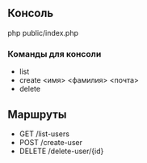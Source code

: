 ## Консоль
php public/index.php
### Команды для консоли
- list
- create <имя> <фамилия> <почта>
- delete <ID>

## Маршруты
- GET /list-users
- POST /create-user
- DELETE /delete-user/{id}
